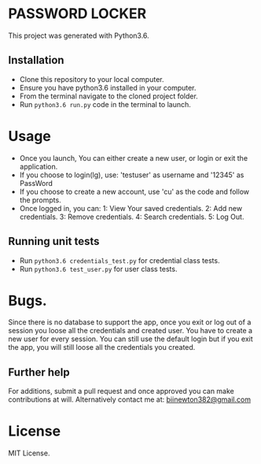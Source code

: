 # PASSWORD LOCKER

This project was generated with Python3.6.

## Installation

* Clone this repository to your local computer.
* Ensure you have python3.6 installed in your computer.
* From the terminal navigate to the cloned project folder.
* Run ```python3.6 run.py``` code in the terminal to launch.

# Usage

* Once you launch, You can either create a new user, or login or exit the application.
* If you choose to login(lg), use: 'testuser' as username and '12345' as PassWord
* If you choose to create a new account, use 'cu' as the code and follow the prompts.
* Once logged in, you can:
     1: View Your saved credentials.
     2: Add new credentials.
     3: Remove credentials.
     4: Search credentials.
     5: Log Out.

## Running unit tests

* Run ```python3.6 credentials_test.py``` for credential class tests.
* Run ```python3.6 test_user.py``` for user class tests.

# Bugs.

Since there is no database to support the app, once you exit or log out of a session you loose all the credentials and created user. You have to create a new user for every session.
You can still use the default login but if you exit the app, you will still loose all the credentials you created.

## Further help
For additions, submit a pull request and once approved you can make contributions at will.
Alternatively contact me at: biinewton382@gmail.com

# License

MIT License.

